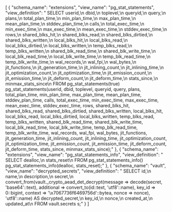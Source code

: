 [
  {
    "schema_name": "extensions",
    "view_name": "pg_stat_statements",
    "view_definition": " SELECT userid,\n    dbid,\n    toplevel,\n    queryid,\n    query,\n    plans,\n    total_plan_time,\n    min_plan_time,\n    max_plan_time,\n    mean_plan_time,\n    stddev_plan_time,\n    calls,\n    total_exec_time,\n    min_exec_time,\n    max_exec_time,\n    mean_exec_time,\n    stddev_exec_time,\n    rows,\n    shared_blks_hit,\n    shared_blks_read,\n    shared_blks_dirtied,\n    shared_blks_written,\n    local_blks_hit,\n    local_blks_read,\n    local_blks_dirtied,\n    local_blks_written,\n    temp_blks_read,\n    temp_blks_written,\n    shared_blk_read_time,\n    shared_blk_write_time,\n    local_blk_read_time,\n    local_blk_write_time,\n    temp_blk_read_time,\n    temp_blk_write_time,\n    wal_records,\n    wal_fpi,\n    wal_bytes,\n    jit_functions,\n    jit_generation_time,\n    jit_inlining_count,\n    jit_inlining_time,\n    jit_optimization_count,\n    jit_optimization_time,\n    jit_emission_count,\n    jit_emission_time,\n    jit_deform_count,\n    jit_deform_time,\n    stats_since,\n    minmax_stats_since\n   FROM pg_stat_statements(true) pg_stat_statements(userid, dbid, toplevel, queryid, query, plans, total_plan_time, min_plan_time, max_plan_time, mean_plan_time, stddev_plan_time, calls, total_exec_time, min_exec_time, max_exec_time, mean_exec_time, stddev_exec_time, rows, shared_blks_hit, shared_blks_read, shared_blks_dirtied, shared_blks_written, local_blks_hit, local_blks_read, local_blks_dirtied, local_blks_written, temp_blks_read, temp_blks_written, shared_blk_read_time, shared_blk_write_time, local_blk_read_time, local_blk_write_time, temp_blk_read_time, temp_blk_write_time, wal_records, wal_fpi, wal_bytes, jit_functions, jit_generation_time, jit_inlining_count, jit_inlining_time, jit_optimization_count, jit_optimization_time, jit_emission_count, jit_emission_time, jit_deform_count, jit_deform_time, stats_since, minmax_stats_since);"
  },
  {
    "schema_name": "extensions",
    "view_name": "pg_stat_statements_info",
    "view_definition": " SELECT dealloc,\n    stats_reset\n   FROM pg_stat_statements_info() pg_stat_statements_info(dealloc, stats_reset);"
  },
  {
    "schema_name": "vault",
    "view_name": "decrypted_secrets",
    "view_definition": " SELECT id,\n    name,\n    description,\n    secret,\n    convert_from(vault._crypto_aead_det_decrypt(message => decode(secret, 'base64'::text), additional => convert_to(id::text, 'utf8'::name), key_id => 0::bigint, context => '\\x7067736f6469756d'::bytea, nonce => nonce), 'utf8'::name) AS decrypted_secret,\n    key_id,\n    nonce,\n    created_at,\n    updated_at\n   FROM vault.secrets s;"
  }
]